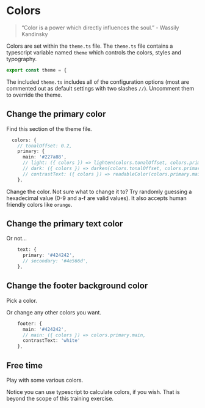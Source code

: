 # Colors

> “Color is a power which directly influences the soul.” - Wassily Kandinsky

Colors are set within the `theme.ts` file.
The `theme.ts` file contains a typescript variable named `theme` which controls the colors, styles and typography.

```ts
export const theme = {
```

The included `theme.ts` includes all of the configuration options (most are commented out as default settings with two slashes `//`).
Uncomment them to override the theme.


## Change the primary color

Find this section of the theme file.


```ts
  colors: {
    // tonalOffset: 0.2,
    primary: {
      main: '#227a88',
      // light: ({ colors }) => lighten(colors.tonalOffset, colors.primary.main),
      // dark: ({ colors }) => darken(colors.tonalOffset, colors.primary.main),
      // contrastText: ({ colors }) => readableColor(colors.primary.main),
    },
```

Change the color.
Not sure what to change it to?
Try randomly guessing a hexadecimal value (0-9 and a-f are valid values).
It also accepts human friendly colors like `orange`.

## Change the primary text color

Or not...

```ts
    text: {
      primary: '#424242',
      // secondary: '#4e566d',
    },
```

## Change the footer background color

Pick a color.

Or change any other colors you want.

```ts
    footer: {
      main: '#424242',
      // main: ({ colors }) => colors.primary.main,
      contrastText: 'white'
    },
```

## Free time

Play with some various colors.

Notice you can use typescript to calculate colors, if you wish.
That is beyond the scope of this training exercise.
